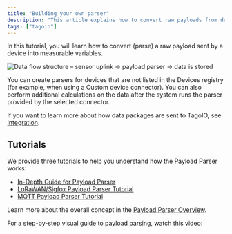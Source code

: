 ```yaml
---
title: "Building your own parser"
description: "This article explains how to convert raw payloads from devices into measurable variables using the TagoIO Payload Parser and links to three step-by-step tutorials plus a video walkthrough."
tags: ["tagoio"]
---
```

In this tutorial, you will learn how to convert (parse) a raw payload sent by a device into measurable variables.

![Data flow structure – sensor uplink → payload parser → data is stored](/docs_imagem/tagoio/building-your-own-parser-2.png)

You can create parsers for devices that are not listed in the Devices registry (for example, when using a Custom device connector). You can also perform additional calculations on the data after the system runs the parser provided by the selected connector.

If you want to learn more about how data packages are sent to TagoIO, see [Integration](/docs/tagoio/integrations/).


## Tutorials

We provide three tutorials to help you understand how the Payload Parser works:

- [In-Depth Guide for Payload Parser](https://help.tago.io/portal/en/community/topic/in-depth-guide-to-payload-parser)
- [LoRaWAN/Sigfox Payload Parser Tutorial](https://community.tago.io/t/how-to-build-a-lorawan-sigfox-payload-parser/987)
- [MQTT Payload Parser Tutorial](https://community.tago.io/t/how-to-build-a-mqtt-payload-parser/986)

Learn more about the overall concept in the [Payload Parser Overview](/docs/tagoio/payload-parser/).

For a step-by-step visual guide to payload parsing, watch this video:

<YouTube videoId="qPxTPD8qhYc" title="How to Parse Scripts Using the Payload Parser" />